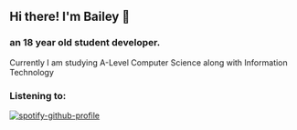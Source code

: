 ## Hi there! I'm Bailey 👋
### an 18 year old student developer.
Currently I am studying A-Level Computer Science along with Information Technology
### Listening to:
[![spotify-github-profile](https://spotify-github-profile.kittinanx.com/api/view?uid=gv249hji0p2zfm606upt052p3&cover_image=true&theme=natemoo-re&show_offline=false&background_color=121212&interchange=false&bar_color=53b14f&bar_color_cover=false)](https://github.com/kittinan/spotify-github-profile)
